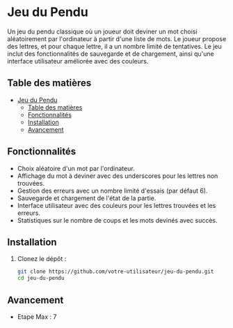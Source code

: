 # Jeu du Pendu

Un jeu du pendu classique où un joueur doit deviner un mot choisi aléatoirement par l'ordinateur à partir d'une liste de mots. Le joueur propose des lettres, et pour chaque lettre, il a un nombre limité de tentatives. Le jeu inclut des fonctionnalités de sauvegarde et de chargement, ainsi qu'une interface utilisateur améliorée avec des couleurs.

## Table des matières

- [Jeu du Pendu](#jeu-du-pendu)
  - [Table des matières](#table-des-matières)
  - [Fonctionnalités](#fonctionnalités)
  - [Installation](#installation)
  - [Avancement](#avancement)

## Fonctionnalités

- Choix aléatoire d'un mot par l'ordinateur.
- Affichage du mot à deviner avec des underscores pour les lettres non trouvées.
- Gestion des erreurs avec un nombre limité d'essais (par défaut 6).
- Sauvegarde et chargement de l'état de la partie.
- Interface utilisateur avec des couleurs pour les lettres trouvées et les erreurs.
- Statistiques sur le nombre de coups et les mots devinés avec succès.

## Installation

1. Clonez le dépôt :
   ```bash
   git clone https://github.com/votre-utilisateur/jeu-du-pendu.git
   cd jeu-du-pendu
## Avancement

- Etape Max : 7